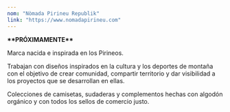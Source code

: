 ```yaml
---
nom: "Nòmada Pirineu Republik"
link: "https://www.nomadapirineu.com"
---
```


**\*\*PRÓXIMAMENTE\*\***

Marca nacida e inspirada en los Pirineos.

Trabajan con diseños inspirados en la cultura y los deportes de montaña con el objetivo de crear comunidad, compartir territorio y dar visibilidad a los proyectos que se desarrollan en ellas.

Colecciones de camisetas, sudaderas y complementos hechas con algodón orgánico y con todos los sellos de comercio justo.
